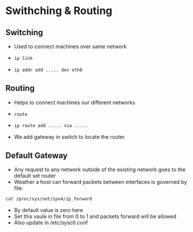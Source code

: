 # Swithching & Routing

## Switching

- Used to connect machines over same network
- 
  ```bash
  ip link
  ```
- 
  ```bash
  ip addr add ..... dev eth0
  ```

## Routing

- Helps to connect machines our different networks
- 
  ```bash
  route
  ```
- 
  ```bash
  ip route add ..... via .....
  ```
- We add gateway in switch to locate the router

## Default Gateway

- Any request to any network outside of the existing network goes to the default set router
- Weather a host can forward packets between interfaces is governed by file:
```bash
cat /proc/sys/net/ipv4/ip_forward
```
- By default value is zero here
- Set this vaule in file from 0 to 1 and packets forward will be allowed
- Also update in /etc/sysctl.conf